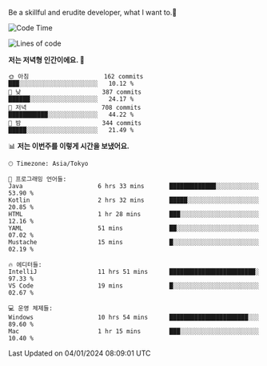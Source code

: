 Be a skillful and erudite developer, what I want to.👶

<!--START_SECTION:waka-->
![Code Time](http://img.shields.io/badge/Code%20Time-399%20hrs%2041%20mins-blue)

![Lines of code](https://img.shields.io/badge/%EC%A0%80%EB%8A%94%20%EC%97%AC%ED%83%9C%EA%B9%8C%EC%A7%80%20-755.0%20thousand%20%EC%A4%84%EC%9D%98%20%EC%BD%94%EB%93%9C%EB%A5%BC%20%EC%9E%91%EC%84%B1%ED%96%88%EC%96%B4%EC%9A%94.-blue)

**저는 저녁형 인간이에요. 🦉** 

```text
🌞 아침                     162 commits         ███░░░░░░░░░░░░░░░░░░░░░░   10.12 % 
🌆 낮　                     387 commits         ██████░░░░░░░░░░░░░░░░░░░   24.17 % 
🌃 저녁                     708 commits         ███████████░░░░░░░░░░░░░░   44.22 % 
🌙 밤　                     344 commits         █████░░░░░░░░░░░░░░░░░░░░   21.49 % 
```


📊 **저는 이번주를 이렇게 시간을 보냈어요.** 

```text
🕑︎ Timezone: Asia/Tokyo

💬 프로그래밍 언어들: 
Java                     6 hrs 33 mins       █████████████░░░░░░░░░░░░   53.90 % 
Kotlin                   2 hrs 32 mins       █████░░░░░░░░░░░░░░░░░░░░   20.85 % 
HTML                     1 hr 28 mins        ███░░░░░░░░░░░░░░░░░░░░░░   12.16 % 
YAML                     51 mins             ██░░░░░░░░░░░░░░░░░░░░░░░   07.02 % 
Mustache                 15 mins             █░░░░░░░░░░░░░░░░░░░░░░░░   02.19 % 

🔥 에디터들: 
IntelliJ                 11 hrs 51 mins      ████████████████████████░   97.33 % 
VS Code                  19 mins             █░░░░░░░░░░░░░░░░░░░░░░░░   02.67 % 

💻 운영 체제들: 
Windows                  10 hrs 54 mins      ██████████████████████░░░   89.60 % 
Mac                      1 hr 15 mins        ███░░░░░░░░░░░░░░░░░░░░░░   10.40 % 
```


 Last Updated on 04/01/2024 08:09:01 UTC
<!--END_SECTION:waka-->
